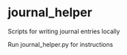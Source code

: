 # journal_helper
Scripts for writing journal entries locally

Run journal_helper.py for instructions
